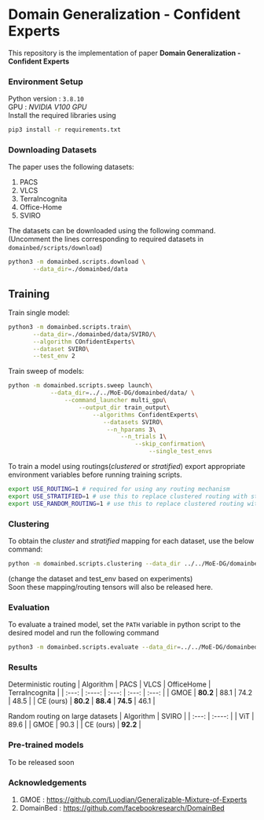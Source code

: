 # Domain Generalization - Confident Experts

This repository is the implementation of paper **Domain Generalization - Confident Experts**



### Environment Setup
Python version : `3.8.10`  
GPU : *NVIDIA V100 GPU*  
Install the required libraries using 
```sh
pip3 install -r requirements.txt
```

### Downloading Datasets
The paper uses the following datasets:
1. PACS
2. VLCS
3. TerraIncognita
4. Office-Home 
5. SVIRO

The datasets can be downloaded using the following command. (Uncomment the lines corresponding to required datasets in `domainbed/scripts/download`)
```sh
python3 -m domainbed.scripts.download \
       --data_dir=./domainbed/data
```

## Training

Train single model:

```sh
python3 -m domainbed.scripts.train\
       --data_dir=./domainbed/data/SVIRO/\
       --algorithm COnfidentExperts\
       --dataset SVIRO\
       --test_env 2
```
Train sweep of models:
```sh
python -m domainbed.scripts.sweep launch\
	        --data_dir=../../MoE-DG/domainbed/data/ \
		        --command_launcher multi_gpu\
			     	--output_dir train_output\
			            --algorithms ConfidentExperts\
				           --datasets SVIRO\
							--n_hparams 3\
						     	--n_trials 1\
							 		--skip_confirmation\
										--single_test_envs
```
To train a model using routings(*clustered* or *stratified*) export appropriate environment variables before running training scripts. 
```sh
export USE_ROUTING=1 # required for using any routing mechanism
export USE_STRATIFIED=1 # use this to replace clustered routing with stratified routing
export USE_RANDOM_ROUTING=1 # use this to replace clustered routing with random routing
```
### Clustering 
To obtain the *cluster* and *stratified* mapping for each dataset, use the below command:
```sh
python -m domainbed.scripts.clustering --data_dir ../../MoE-DG/domainbed/data/ --dataset OfficeHome --batch_size 16 --test_env 0
```
(change the dataset and test_env based on experiments)  
Soon these mapping/routing tensors will also be released here.

### Evaluation
To evaluate a trained model, set the `PATH` variable in python script to the desired model and run the following command
```sh
python3 -m domainbed.scripts.evaluate --data_dir=../../MoE-DG/domainbed/data/ --algorithm ConfidentExperts --dataset PACS --test_env 0
```

### Results
Deterministic routing
| Algorithm      | PACS | VLCS  | OfficeHome  | TerraIncognita | 
| :---:        |    :----:   |          :---: | :---: | :---: |
| GMOE      |   **80.2**   |  88.1  |  74.2  |  48.5  |
| CE (ours)      | **80.2** | **88.4**  | **74.5**  |  46.1  |

Random routing on large datasets
| Algorithm      | SVIRO | 
| :---:        |    :----:  |
| ViT      |   89.6    | 
| GMOE     |    90.3   | 
|  CE (ours)     |   **92.2**   | 

### Pre-trained models
To be released soon

### Acknowledgements
1. GMOE : https://github.com/Luodian/Generalizable-Mixture-of-Experts
2. DomainBed : https://github.com/facebookresearch/DomainBed

